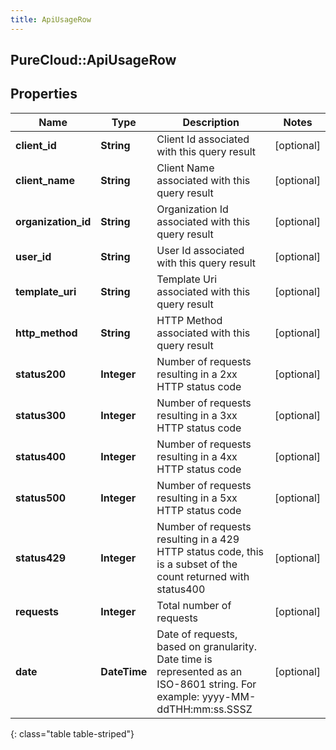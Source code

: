 ```yaml
---
title: ApiUsageRow
---
```

## PureCloud::ApiUsageRow

## Properties

|Name | Type | Description | Notes|
|------------ | ------------- | ------------- | -------------|
| **client_id** | **String** | Client Id associated with this query result | [optional] |
| **client_name** | **String** | Client Name associated with this query result | [optional] |
| **organization_id** | **String** | Organization Id associated with this query result | [optional] |
| **user_id** | **String** | User Id associated with this query result | [optional] |
| **template_uri** | **String** | Template Uri associated with this query result | [optional] |
| **http_method** | **String** | HTTP Method associated with this query result | [optional] |
| **status200** | **Integer** | Number of requests resulting in a 2xx HTTP status code | [optional] |
| **status300** | **Integer** | Number of requests resulting in a 3xx HTTP status code | [optional] |
| **status400** | **Integer** | Number of requests resulting in a 4xx HTTP status code | [optional] |
| **status500** | **Integer** | Number of requests resulting in a 5xx HTTP status code | [optional] |
| **status429** | **Integer** | Number of requests resulting in a 429 HTTP status code, this is a subset of the count returned with status400 | [optional] |
| **requests** | **Integer** | Total number of requests | [optional] |
| **date** | **DateTime** | Date of requests, based on granularity. Date time is represented as an ISO-8601 string. For example: yyyy-MM-ddTHH:mm:ss.SSSZ | [optional] |
{: class="table table-striped"}


